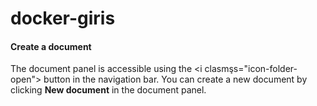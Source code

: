 # docker-giris

#### <i class="icon-file"></i> Create a document

The document panel is accessible using the <i clasmşs="icon-folder-open"></i> button in the navigation bar. You can create a new document by clicking <i class="icon-file"></i> **New document** in the document panel.


